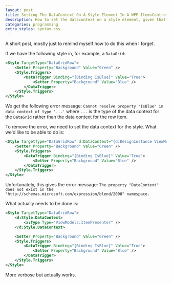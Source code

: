 ```yaml
---
layout: post
title: Setting The DataContext On A Style Element In A WPF ItemsControl
description: How to set the datacontext on a style element, given that the standard way doesn't work.
categories: programming
extra_styles: syntax.css
---
```


A short post, mostly just to remind myself how to do this when I forget.

If we have the following style in, for example, a `DataGrid`:

```xml
<Style TargetType="DataGridRow">
    <Setter Property="Background" Value="Green" />
    <Style.Triggers>
        <DataTrigger Binding="{Binding IsBlue}" Value="True">
            <Setter Property="Background" Value="Blue" />
        </DataTrigger>
    </Style.Triggers>
</Style>
```

We get the following error message: `Cannot resolve property "IsBlue" in data context of type '...'` where `...` is the type of the data context for the `DataGrid` rather than the data context for the row item.

To remove the error, we need to set the data context for the style. What we'd like to be able to do is:

```xml
<Style TargetType="DataGridRow" d:DataContext="{d:DesignInstance ViewModels:ItemPresenter}">
    <Setter Property="Background" Value="Green" />
    <Style.Triggers>
        <DataTrigger Binding="{Binding IsBlue}" Value="True">
            <Setter Property="Background" Value="Blue" />
        </DataTrigger>
    </Style.Triggers>
</Style>
```

Unfortunately, this gives the error message: `The property "DataContext" does not exist in the "http://schemas.microsoft.com/expression/blend/2008" namespace.`

What actually needs to be done is:

```xml
<Style TargetType="DataGridRow">
    <d:Style.DataContext>
        <x:Type Type="ViewModels:ItemPresenter" />
    </d:Style.DataContext>

    <Setter Property="Background" Value="Green" />
    <Style.Triggers>
        <DataTrigger Binding="{Binding IsBlue}" Value="True">
            <Setter Property="Background" Value="Blue" />
        </DataTrigger>
    </Style.Triggers>
</Style>
```

More verbose but actually works.

